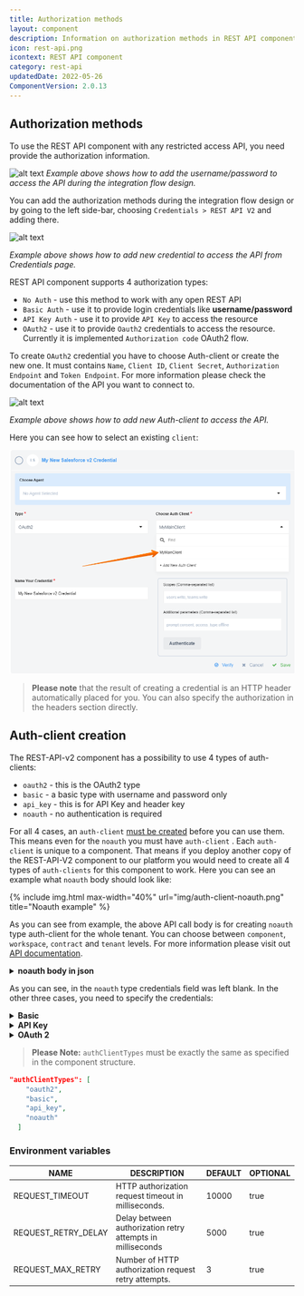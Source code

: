 ```yaml
---
title: Authorization methods
layout: component
description: Information on authorization methods in REST API component.
icon: rest-api.png
icontext: REST API component
category: rest-api
updatedDate: 2022-05-26
ComponentVersion: 2.0.13
---
```


## Authorization methods

To use the REST API component with any restricted access API, you need provide the authorization information.

![alt text](https://user-images.githubusercontent.com/8449044/95571339-ee70a600-0a30-11eb-972e-d512c1ef88d9.png "REST API component Basic authorization")
*Example above shows how to add the username/password to access the API during the integration flow design.*

You can add the authorization methods during the integration flow design or by going to the left side-bar, choosing `Credentials > REST API V2`
and adding there.

![alt text](https://user-images.githubusercontent.com/8449044/95571461-2f68ba80-0a31-11eb-9fff-c67b34506b00.png "REST API component OAuth2 authorization")

*Example above shows how to add new credential to access the API from Credentials page.*

REST API component supports 4 authorization types:

*   `No Auth` - use this method to work with any open REST API
*   `Basic Auth` - use it to provide login credentials like **username/password**
*   `API Key Auth` - use it to provide `API Key` to access the resource
*   `OAuth2` - use it to provide `Oauth2` credentials to access the resource. Currently it is implemented `Authorization code` OAuth2 flow.

To create `OAuth2` credential you have to choose Auth-client or create the new one. It must contains `Name`, `Client ID`, `Client Secret`, `Authorization Endpoint` and `Token Endpoint`. For more information please check the documentation of the API you want to connect to.

![alt text](https://user-images.githubusercontent.com/8449044/95571677-7e165480-0a31-11eb-9b45-915401d40e31.png "Creating auth client for REST API component")

*Example above shows how to add new Auth-client to access the API.*

Here you can see how to select an existing `client`:

![Choose client](img/client-exist.png)

>**Please note** that the result of creating a credential is an HTTP header automatically placed for you. You can also specify the authorization in the headers section directly.

## Auth-client creation

The REST-API-v2 component has a possibility to use 4 types of auth-clients:

* `oauth2` - this is the OAuth2 type
* `basic` - a basic type with username and password only
* `api_key` - this is for API Key and header key
* `noauth` - no authentication is required

For all 4 cases, an `auth-client` [must be created]({{site.data.tenant.apiBaseUri}}/docs/v2/#create-auth-client) before you can use them. This means even for the `noauth` you must have `auth-client` .
Each `auth-client` is unique to a component. That means if you deploy another copy of the REST-API-V2 component to our platform you would need to create all 4 types of `auth-clients` for this component to work. Here you can see an example what `noauth` body should look like:

{% include img.html max-width="40%" url="img/auth-client-noauth.png" title="Noauth example" %}

As you can see from example, the above API call body is for creating `noauth` type auth-client for the whole tenant. You can choose between `component`, `workspace`, `contract` and `tenant` levels. For more information please visit out [API documentation]({{site.data.tenant.apiBaseUri}}/docs/v2/#create-auth-client).

<details close markdown="block"><summary><strong>noauth body in json</strong></summary>

```json
{
    "data": {
        "type":"auth-client",
        "attributes":{
            "type":"noauth",
            "name": "No Auth",
            "credentials": {}
        },
        "relationships":{
         "components":{
            "data":[
               {
                  "id":"COMPONENT_ID",
                  "type":"component"
               }
            ]
         },
         "tenant":{
            "data":{
               "id":"TENNT_ID",
               "type":"tenant"
            }
         }
        }
    }
}
```

</details>

As you can see, in the `noauth` type credentials field was left blank. In the other three cases, you need to specify the credentials:

<details close markdown="block"><summary><strong>Basic</strong></summary>

```json
"credentials": {
                "name": "USER_NAME"
            }
```
</details>

<details close markdown="block"><summary><strong>API Key</strong></summary>

```json
"credentials":{
                "name" : "HEADER_NAME",
                "value" : "API_KEY"
            }
```
</details>

<details close markdown="block"><summary><strong>OAuth 2</strong></summary>

```json
"credentials":{
            "client_id":"CLIENT_ID",
            "client_secret":"CLIENT_SECRET",
            "refresh_token_uri":"http://example.com",
            "token_expires_in":18000,
            "token_uri":"TOKEN_URI",
            "auth_uri":"AUTH_URI"
         }
```
</details>

> **Please Note:** `authClientTypes` must be exactly the same as specified in the component structure.
```json
"authClientTypes": [
    "oauth2",
    "basic",
    "api_key",
    "noauth"
  ]
```

### Environment variables

| NAME                       | DESCRIPTION    | DEFAULT   | OPTIONAL |
|----------------------------|------------------------|-----------|----------|
| REQUEST_TIMEOUT            | HTTP authorization request timeout in milliseconds.                                                   | 10000     | true     |
| REQUEST_RETRY_DELAY        | Delay between authorization retry attempts in milliseconds                                            | 5000      | true     |
| REQUEST_MAX_RETRY          | Number of HTTP authorization request retry attempts.                                                  | 3         | true     |
